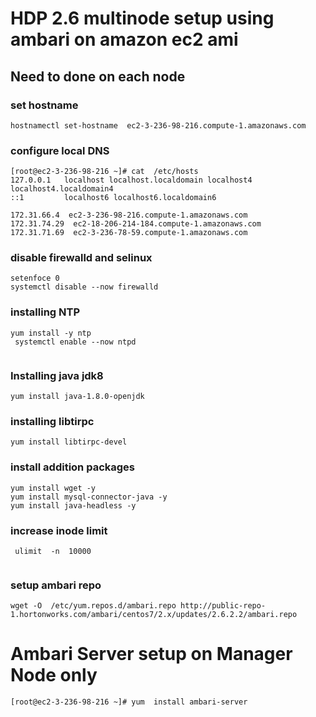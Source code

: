 # HDP 2.6 multinode setup using ambari on amazon ec2 ami 

## Need to done on each node 

### set hostname 

```
hostnamectl set-hostname  ec2-3-236-98-216.compute-1.amazonaws.com
```

### configure  local DNS 

```
[root@ec2-3-236-98-216 ~]# cat  /etc/hosts
127.0.0.1   localhost localhost.localdomain localhost4 localhost4.localdomain4
::1         localhost6 localhost6.localdomain6

172.31.66.4  ec2-3-236-98-216.compute-1.amazonaws.com
172.31.74.29  ec2-18-206-214-184.compute-1.amazonaws.com
172.31.71.69  ec2-3-236-78-59.compute-1.amazonaws.com

```

### disable firewalld and selinux 
```
setenfoce 0
systemctl disable --now firewalld
```

### installing NTP 
```
yum install -y ntp 
 systemctl enable --now ntpd
 
```
### Installing java jdk8 
```
yum install java-1.8.0-openjdk

```
### installing libtirpc

```
yum install libtirpc-devel

```

### install addition packages
```
yum install wget -y
yum install mysql-connector-java -y
yum install java-headless -y

```

### increase inode limit 
```
 ulimit  -n  10000
 
 ```
 ### setup ambari repo 
 ```
 wget -O  /etc/yum.repos.d/ambari.repo http://public-repo-1.hortonworks.com/ambari/centos7/2.x/updates/2.6.2.2/ambari.repo
 
 ```
 # Ambari Server setup  on Manager Node only 
 ```
 [root@ec2-3-236-98-216 ~]# yum  install ambari-server
 
 ```
 
